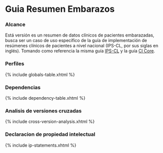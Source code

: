 # Guia Resumen Embarazos

### Alcance

Está versión es un resumen de datos clínicos de pacientes embarazadas, busca ser un caso de uso específico de la guía de implementación de resúmenes clínicos de pacientes a nivel nacional (IPS-CL, por sus siglas en inglés). Tomando como referencia la misma guía [IPS-CL](https://build.fhir.org/ig/HL7Chile/IPS-CL/) y la guía [Cl Core](https://hl7chile.cl/fhir/ig/clcore/1.9.1/).


### Perfiles

{% include globals-table.xhtml %}

### Dependencias

{% include dependency-table.xhtml %}

### Analisis de versiones cruzadas

{% include cross-version-analysis.xhtml %}

### Declaracion de propiedad intelectual

{% include ip-statements.xhtml %}